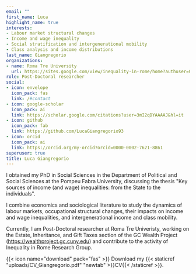 ```yaml
---
email: ""
first_name: Luca
highlight_name: true
interests:
- Labour market structural changes
- Income and wage inequality
- Social stratification and intergenerational mobility
- Class analysis and income distributions
last_name: Giangregorio
organizations:
- name: Roma Tre University
  url: https://sites.google.com/view/inequality-in-rome/home?authuser=0
role: Post-Doctoral researcher
social:
- icon: envelope
  icon_pack: fas
  link: /#contact
- icon: google-scholar
  icon_pack: ai
  link: https://scholar.google.com/citations?user=3mI2qDYAAAAJ&hl=it
- icon: github
  icon_pack: fab
  link: https://github.com/LucaGiangregorio93
- icon: orcid
  icon_pack: ai
  link: https://orcid.org/my-orcid?orcid=0000-0002-7621-8861
superuser: true
title: Luca Giangregorio
---
```


I obtained my PhD in Social Sciences in the Department of Political and Social Sciences at the Pompeu Fabra University, discussing the thesis "Key sources of income (and wage) inequalities: from the State to the individuals".

I combine economics and sociological literature to study the dynamics of labour markets, occupational structural changes, their impacts on income and wage inequalities, and intergenerational income and class mobility.

Currently, I am Post-Doctoral researcher at Roma Tre Univeristy, working on the Estate, Inheritance, and Gift Taxes section of the GC Wealth Project (https://wealthproject.gc.cuny.edu) and contribute to the activity of Inequality in Rome Research Group.

{{< icon name="download" pack="fas" >}} Download my {{< staticref "uploads/CV_Giangregorio.pdf" "newtab" >}}CV{{< /staticref >}}.

